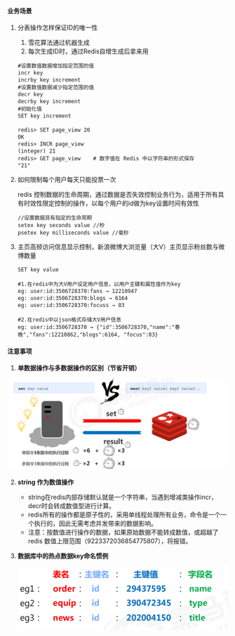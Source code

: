 #### 业务场景

1. 分表操作怎样保证ID的唯一性

   1. 雪花算法通过机器生成
   2. 每次生成ID时，通过Redis自增生成后拿来用

   ```
   #设置数值数据增加指定范围的值
   incr key
   incrby key increment
   #设置数值数据减少指定范围的值
   decr key
   decrby key increment
   #初始化值
   SET key increment
   
   redis> SET page_view 20
   OK
   redis> INCR page_view
   (integer) 21
   redis> GET page_view    # 数字值在 Redis 中以字符串的形式保存
   "21"
   ```

2. 如何限制每个用户每天只能投票一次

   redis 控制数据的生命周期，通过数据是否失效控制业务行为，适用于所有具有时效性限定控制的操作，以每个用户的id做为key设置时间有效性

   ```
   //设置数据具有指定的生命周期
   setex key seconds value //秒
   psetex key milliseconds value //毫秒
   ```

3. 主页高频访问信息显示控制，新浪微博大浏览量（大V）主页显示粉丝数与微博数量

   ```
   SET key value
   
   #1.在redis中为大V用户设定用户信息，以用户主键和属性值作为key
   eg: user:id:3506728370:fans → 12210947
   eg: user:id:3506728370:blogs → 6164
   eg: user:id:3506728370:focuss → 83
   
   #2.在redis中以json格式存储大V用户信息
   eg: user:id:3506728370 → {"id":3506728370,"name":"春晚","fans":12210862,"blogs":6164, "focus":83}
   ```

####  注意事项

1. **单数据操作与多数据操作的区别（节省开销）**

![image-20200805212559394](./img\image-20200805212559394.png)

2. **string 作为数值操作**

   + string在redis内部存储默认就是一个字符串，当遇到增减类操作incr，decr时会转成数值型进行计算。
   + redis所有的操作都是原子性的，采用单线程处理所有业务，命令是一个一个执行的，因此无需考虑并发带来的数据影响。
   + 注意：按数值进行操作的数据，如果原始数据不能转成数值，或超越了redis 数值上限范围（9223372036854775807），将报错。

3. **数据库中的热点数据key命名惯例**

   ![image-20200805215154736](./img\image-20200805215154736.png)
